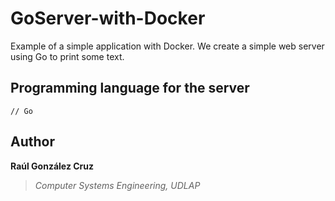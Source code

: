 # GoServer-with-Docker
Example of a simple application with Docker. We create a simple web server using Go to print some text.

## Programming language for the server
```[Go]
// Go
```

## Author
**Raúl González Cruz**
>*Computer Systems Engineering, UDLAP*
